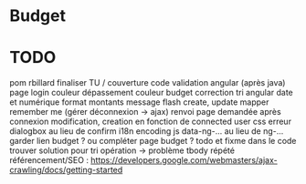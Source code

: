 Budget
======

TODO
====
pom rbillard
finaliser TU / couverture code
validation angular (après java)
page login
couleur dépassement
couleur budget
correction tri angular date et numérique
format montants
message flash create, update
mapper
remember me (gérer déconnexion -> ajax)
renvoi page demandée après connexion
modification, creation en fonction de connected user
css erreur
dialogbox au lieu de confirm
i18n
encoding js
data-ng-... au lieu de ng-...
garder lien budget ? ou compléter page budget ?
todo et fixme dans le code
trouver solution pour tri opération -> problème tbody répété
référencement/SEO : https://developers.google.com/webmasters/ajax-crawling/docs/getting-started